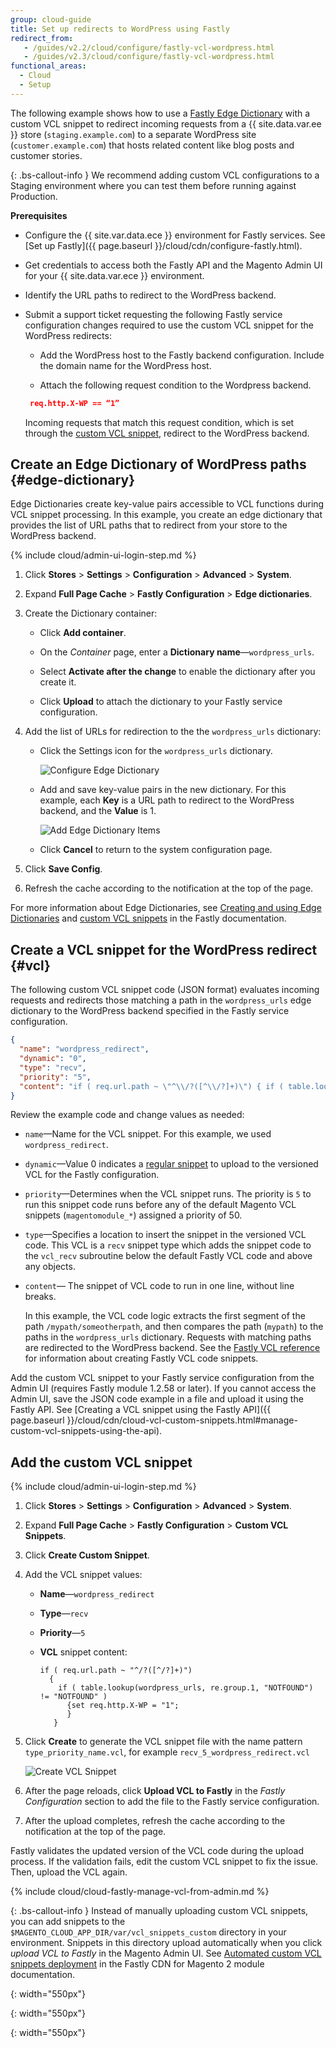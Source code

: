```yaml
---
group: cloud-guide
title: Set up redirects to WordPress using Fastly
redirect_from:
   - /guides/v2.2/cloud/configure/fastly-vcl-wordpress.html
   - /guides/v2.3/cloud/configure/fastly-vcl-wordpress.html
functional_areas:
  - Cloud
  - Setup
---
```


The following example shows how to use a [Fastly Edge Dictionary](https://docs.fastly.com/guides/edge-dictionaries/working-with-dictionaries-using-the-api) with a custom VCL snippet to redirect incoming requests from a {{ site.data.var.ee }} store (`staging.example.com`) to a separate WordPress site (`customer.example.com`) that hosts related content like blog posts and customer stories.

{: .bs-callout-info }
We recommend adding custom VCL configurations to a Staging environment where you can test them before running against Production.

**Prerequisites**

-  Configure the {{ site.var.data.ece }} environment for Fastly services. See [Set up Fastly]({{ page.baseurl }}/cloud/cdn/configure-fastly.html).

-  Get credentials to access both the Fastly API and the Magento Admin UI for your {{ site.data.var.ece }} environment.

-  Identify the URL paths to redirect to the WordPress backend.

-  Submit a support ticket requesting the following Fastly service configuration changes required to use the custom VCL snippet for the WordPress redirects:

   -  Add the WordPress host to the Fastly backend configuration. Include the domain name for the WordPress host.

   -  Attach the following request condition to the Wordpress backend.

     ```json
      req.http.X-WP == “1”
     ```
     Incoming requests that match this request condition, which is set through the [custom VCL snippet](#vcl), redirect to the WordPress backend.

## Create an Edge Dictionary of WordPress paths {#edge-dictionary}

Edge Dictionaries create key-value pairs accessible to VCL functions during VCL snippet processing. In this example, you create an edge dictionary that provides the list of URL paths that to redirect from your store to the WordPress backend.

{% include cloud/admin-ui-login-step.md %}

1.  Click **Stores** > **Settings** > **Configuration** > **Advanced** > **System**.

1.  Expand **Full Page Cache** > **Fastly Configuration** > **Edge dictionaries**.

1.  Create the Dictionary container:

    - Click **Add container**.

    -  On the *Container* page, enter a **Dictionary name**—`wordpress_urls`.

    -  Select **Activate after the change** to enable the dictionary after you create it.

    -  Click **Upload** to attach the dictionary to your Fastly service configuration.

1.  Add the list of URLs for redirection to the the `wordpress_urls` dictionary:

    -  Click the Settings icon for the `wordpress_urls` dictionary.

       ![Configure Edge Dictionary]

    -  Add and save key-value pairs in the new dictionary. For this example, each **Key** is a URL path to redirect to the WordPress backend, and the **Value** is 1.

	   ![Add Edge Dictionary Items]

    -  Click **Cancel** to return to the system configuration page.

1.  Click **Save Config**.

1.  Refresh the cache according to the notification at the top of the page.

For more information about Edge Dictionaries, see [Creating and using Edge Dictionaries](https://docs.fastly.com/guides/edge-dictionaries/working-with-dictionaries-using-the-api) and [custom VCL snippets](https://docs.fastly.com/guides/edge-dictionaries/working-with-dictionaries-using-the-api#custom-vcl-examples) in the Fastly documentation.

## Create a VCL snippet for the WordPress redirect {#vcl}

The following custom VCL snippet code (JSON format) evaluates incoming requests and redirects those matching a path
 in the `wordpress_urls` edge dictionary to the WordPress backend specified in the Fastly service configuration.

```json
{
  "name": "wordpress_redirect",
  "dynamic": "0",
  "type": "recv",
  "priority": "5",
  "content": "if ( req.url.path ~ \"^\\/?([^\\/?]+)\") { if ( table.lookup(wordpress_urls, re.group.1, \"NOTFOUND\") != \"NOTFOUND\" ) { set req.http.X-WP = \"1\"; } }"
}
```

Review the example code and change values as needed:

-  `name`—Name for the VCL snippet. For this example, we used `wordpress_redirect`.

-  `dynamic`—Value 0 indicates a [regular snippet](https://docs.fastly.com/guides/vcl-snippets/using-regular-vcl-snippets) to upload to the versioned VCL for the Fastly configuration.

-  `priority`—Determines when the VCL snippet runs. The priority  is `5` to run this snippet code runs before any of the default Magento VCL snippets (`magentomodule_*`) assigned a priority of 50.

-  `type`—Specifies a location to insert the snippet in the versioned VCL code. This VCL is a `recv` snippet type which adds the snippet code to the `vcl_recv` subroutine below the default Fastly VCL code and above any objects.

-  `content`— The snippet of VCL code to run in one line, without line breaks.

    In this example, the VCL code logic extracts the first segment of the path `/mypath/someotherpath`, and then compares the path (`mypath`) to the paths in the `wordpress_urls` dictionary. Requests with matching paths are redirected to the WordPress backend. See the [Fastly VCL reference](https://docs.fastly.com/vcl/reference/) for information about creating Fastly VCL code snippets.

Add the custom VCL snippet to your Fastly service configuration from the Admin UI (requires Fastly module 1.2.58 or later). If you cannot access the Admin UI, save the JSON code example in a file and upload it using the Fastly API. See [Creating a VCL snippet using the Fastly API]({{  page.baseurl }}/cloud/cdn/cloud-vcl-custom-snippets.html#manage-custom-vcl-snippets-using-the-api).

## Add the custom VCL snippet

{% include cloud/admin-ui-login-step.md %}

1.	Click **Stores** > **Settings** > **Configuration** > **Advanced** > **System**.

1.  Expand **Full Page Cache** > **Fastly Configuration** > **Custom VCL Snippets**.

1.  Click **Create Custom Snippet**.

1.  Add the VCL snippet values:

	- **Name**—`wordpress_redirect`

	- **Type**—`recv`

	- **Priority**—`5`

	- **VCL** snippet content:

      ```
      if ( req.url.path ~ "^/?([^/?]+)")
	    {
		  if ( table.lookup(wordpress_urls, re.group.1, "NOTFOUND") != "NOTFOUND" )
	        {set req.http.X-WP = "1";
		    }
         }
      ```

1.  Click **Create** to generate the VCL snippet file with the name pattern `type_priority_name.vcl`, for example `recv_5_wordpress_redirect.vcl`

    ![Create VCL Snippet]

1.  After the page reloads, click **Upload VCL to Fastly** in the *Fastly Configuration* section to add the file to the Fastly service configuration.

1.  After the upload completes, refresh the cache according to the notification at the top of the page.

Fastly validates the updated version of the VCL code during the upload process. If the validation fails, edit the custom VCL snippet to fix the issue. Then, upload the VCL again.

{% include cloud/cloud-fastly-manage-vcl-from-admin.md %}

{: .bs-callout-info }
Instead of manually uploading custom VCL snippets, you can add snippets to the `$MAGENTO_CLOUD_APP_DIR/var/vcl_snippets_custom` directory in your environment. Snippets in this directory upload automatically when you click *upload VCL to Fastly* in the Magento Admin UI. See [Automated custom VCL snippets deployment](https://github.com/fastly/fastly-magento2/blob/master/Documentation/Guides/CUSTOM-VCL-SNIPPETS.md#automated-custom-vcl-snippets-deployment) in the Fastly CDN for Magento 2 module documentation.

<!-- Link definitions -->

[Configure Edge Dictionary]: {{site.baseurl}}/common/images/cloud/cloud-fastly-edge-dictionary-configure.png
{: width="550px"}

[Add Edge Dictionary Items]: {{site.baseurl}}/common/images/cloud/cloud-fastly-edge-dictionary-add-items.png
{: width="550px"}

[Create VCL Snippet]: {{site.baseurl}}/common/images/cloud/cloud-fastly-create-vcl-snippet.png
{: width="550px"}


